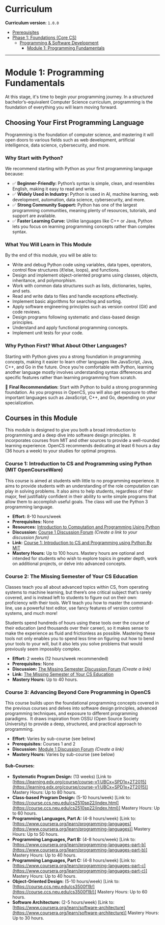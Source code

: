 
# Curriculum

**Curriculum version**: `1.0.0`

- [Prerequisites]()
- [Phase 1: Foundations (Core CS)]()
   - [Programming & Software Development]()
     - [Module 1: Programming Fundamentals]()

  

---
# **Module 1: Programming Fundamentals**

At this stage, it's time to begin your programming journey. In a structured bachelor’s-equivalent Computer Science curriculum, programming is the foundation of everything you will learn moving forward.

## Choosing Your First Programming Language

Programming is the foundation of computer science, and mastering it will open doors to various fields such as web development, artificial intelligence, data science, cybersecurity, and more.

### Why Start with Python?

We recommend starting with Python as your first programming language because:

*   ✅ **Beginner-Friendly:** Python’s syntax is simple, clean, and resembles English, making it easy to read and write.
*   ✅ **Widely Used in Industry:** Python is used in AI, machine learning, web development, automation, data science, cybersecurity, and more.
*   ✅ **Strong Community Support:** Python has one of the largest programming communities, meaning plenty of resources, tutorials, and support are available.
*   ✅ **Faster Learning Curve:** Unlike languages like C++ or Java, Python lets you focus on learning programming concepts rather than complex syntax.

### What You Will Learn in This Module

By the end of this module, you will be able to:

*   Write and debug Python code using variables, data types, operators, control flow structures (if/else, loops), and functions.
*   Design and implement object-oriented programs using classes, objects, inheritance, and polymorphism.
*   Work with common data structures such as lists, dictionaries, tuples, and sets.
*   Read and write data to files and handle exceptions effectively.
*   Implement basic algorithms for searching and sorting.
*   Apply software engineering principles such as version control (Git) and code reviews.
*   Design programs following systematic and class-based design principles.
*   Understand and apply functional programming concepts.
*   Implement unit tests for your code.

### Why Python First? What About Other Languages?

Starting with Python gives you a strong foundation in programming concepts, making it easier to learn other languages like JavaScript, Java, C++, and Go in the future. Once you’re comfortable with Python, learning another language mostly involves understanding syntax differences and specific features rather than learning programming from scratch.

🚀 **Final Recommendation:** Start with Python to build a strong programming foundation. As you progress in OpenCS, you will also get exposure to other important languages such as JavaScript, C++, and Go, depending on your specialization.

## Courses in this Module

This module is designed to give you both a broad introduction to programming and a deep dive into software design principles.  It incorporates courses from MIT and other sources to provide a well-rounded learning experience.  OpenCS recommends dedicating at least 6 hours a day (36 hours a week) to your studies for optimal progress.

### Course 1: Introduction to CS and Programming using Python (MIT OpenCourseWare)

This course is aimed at students with little to no programming experience. It aims to provide students with an understanding of the role computation can play in solving problems. It also aims to help students, regardless of their major, feel justifiably confident in their ability to write simple programs that allow them to accomplish useful goals. The class will use the Python 3 programming language.

*   **Effort:** 8-10 hours/week
*   **Prerequisites:** None
*   **Resources:** [Introduction to Computation and Programming Using Python](http://repo.darmajaya.ac.id/5070/1/Introduction%20to%20Computation%20and%20Programming%20Using%20Python%20by%20John%20V.%20Guttag%20%28z-lib.org%29.pdf)
*   **Discussion:** [Course 1 Discussion Forum]() *(Create a link to your discussion forum)*
*   **Link:** [Course 1: Introduction to CS and Programming using Python By MIT](https://ocw.mit.edu/courses/6-100l-introduction-to-cs-and-programming-using-python-fall-2022/pages/material-by-lecture/)
*   **Mastery Hours:** Up to 100 hours.  Mastery hours are optional and intended for students who wish to explore topics in greater depth, work on additional projects, or delve into advanced concepts.

### Course 2: The Missing Semester of Your CS Education

Classes teach you all about advanced topics within CS, from operating systems to machine learning, but there’s one critical subject that’s rarely covered, and is instead left to students to figure out on their own: proficiency with their tools. We’ll teach you how to master the command-line, use a powerful text editor, use fancy features of version control systems, and much more!

Students spend hundreds of hours using these tools over the course of their education (and thousands over their career), so it makes sense to make the experience as fluid and frictionless as possible. Mastering these tools not only enables you to spend less time on figuring out how to bend your tools to your will, but it also lets you solve problems that would previously seem impossibly complex.

*   **Effort:** 2 weeks (12 hours/week recommended)
*   **Prerequisites:** None
*   **Discussion:** [The Missing Semester Discussion Forum]() *(Create a link)*
*   **Link:** [The Missing Semester of Your CS Education](https://missing.csail.mit.edu/)
*   **Mastery Hours:** Up to 40 hours.

### Course 3: Advancing Beyond Core Programming in OpenCS

This course builds upon the foundational programming concepts covered in the previous courses and delves into software design principles, advanced programming techniques, and exposure to different programming paradigms.  It draws inspiration from OSSU (Open Source Society University) to provide a deep, structured, and practical approach to programming.

*   **Effort:** Varies by sub-course (see below)
*   **Prerequisites:** Courses 1 and 2
*   **Discussion:** [Module 1 Discussion Forum]() *(Create a link)*
*   **Mastery Hours:** Varies by sub-course (see below)

#### Sub-Courses:

*   **Systematic Program Design:** (13 weeks) \[Link to [https://learning.edx.org/course/course-v1:UBCx+SPD1x+2T2015](https://learning.edx.org/course/course-v1:UBCx+SPD1x+2T2015)]  Mastery Hours: Up to 80 hours.
*   **Class-based Program Design:** (5-10 hours/week) \[Link to: [https://course.ccs.neu.edu/cs2510sp22/index.html](https://course.ccs.neu.edu/cs2510sp22/index.html)] Mastery Hours: Up to 60 hours.
*   **Programming Languages, Part A:** (4-8 hours/week) \[Link to: [https://www.coursera.org/learn/programming-languages](https://www.coursera.org/learn/programming-languages)] Mastery Hours: Up to 50 hours.
*   **Programming Languages, Part B:** (4-8 hours/week) \[Link to: [https://www.coursera.org/learn/programming-languages-part-b](https://www.coursera.org/learn/programming-languages-part-b)] Mastery Hours: Up to 40 hours.
*   **Programming Languages, Part C:** (4-8 hours/week) \[Link to: [https://www.coursera.org/learn/programming-languages-part-c](https://www.coursera.org/learn/programming-languages-part-c)] Mastery Hours: Up to 40 hours.
*   **Object-Oriented Design:** (5-10 hours/week) \[Link to: [https://course.ccs.neu.edu/cs3500f19/](https://course.ccs.neu.edu/cs3500f19/)] Mastery Hours: Up to 60 hours.
*   **Software Architecture:** (2-5 hours/week) \[Link to: [https://www.coursera.org/learn/software-architecture](https://www.coursera.org/learn/software-architecture)] Mastery Hours: Up to 30 hours.

